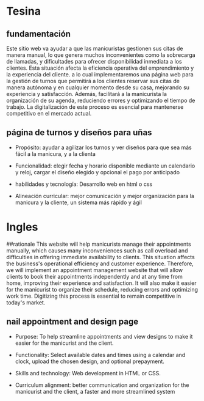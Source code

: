 # Tesina

## fundamentación
Este sitio web va ayudar a que las manicuristas gestionen sus citas de manera manual, lo que genera muchos inconvenientes como la sobrecarga de llamadas, y dificultades para ofrecer disponibilidad inmediata a los clientes. Esta situación afecta la eficiencia operativa del emprendimiento y la experiencia del cliente. a lo cual implementaremos una página web para la gestión de turnos que permitirá a los clientes reservar sus citas de manera autónoma y en cualquier momento desde su casa, mejorando su experiencia y satisfacción. Además, facilitará a la manicurista la organización de su agenda, reduciendo errores y optimizando el tiempo de trabajo. La digitalización de este proceso es esencial para mantenerse competitivo en el mercado actual.


## página de turnos y diseños para uñas 


- Propósito: ayudar a agilizar los turnos y ver diseños para que sea más fácil a la manicura, y a la clienta 

- Funcionalidad: elegir fecha y horario disponible mediante un calendario y reloj, cargar el diseño elegido y opcional el pago por anticipado 

- habilidades y tecnología: Desarrollo web en html o css 

- Alineación curricular: mejor comunicación y mejor organización para la manicura y la cliente, un sistema más rápido y ágil 

# Ingles

##rationale
This website will help manicurists manage their appointments manually, which causes many inconveniences such as call overload and difficulties in offering immediate availability to clients. This situation affects the business's operational efficiency and customer experience. Therefore, we will implement an appointment management website that will allow clients to book their appointments independently and at any time from home, improving their experience and satisfaction. It will also make it easier for the manicurist to organize their schedule, reducing errors and optimizing work time. Digitizing this process is essential to remain competitive in today's market.

## nail appointment and design page

- Purpose: To help streamline appointments and view designs to make it easier for the manicurist and the client.

- Functionality: Select available dates and times using a calendar and clock, upload the chosen design, and optional prepayment.

- Skills and technology: Web development in HTML or CSS.

- Curriculum alignment: better communication and organization for the manicurist and the client, a faster and more streamlined system
